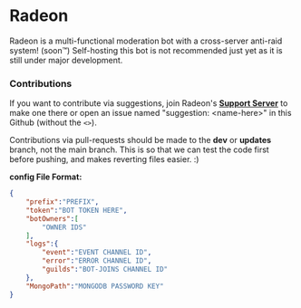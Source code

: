 # Radeon
Radeon is a multi-functional moderation bot with a cross-server anti-raid system! (soon™️) Self-hosting this bot is not recommended just yet as it is still under major development.

### Contributions
If you want to contribute via suggestions, join Radeon's [**Support Server**](https://discord.gg/xcZwGhSy4G) to make one there or open an issue named "suggestion: \<name-here>" in this Github (without the `<>`).

Contributions via pull-requests should be made to the **dev** or **updates** branch, not the main branch. This is so that we can test the code first before pushing, and makes reverting files easier. :)

**config File Format:**
```json
{
    "prefix":"PREFIX",
    "token":"BOT TOKEN HERE",
    "botOwners":[
        "OWNER IDS"
    ],
    "logs":{
        "event":"EVENT CHANNEL ID",
        "error":"ERROR CHANNEL ID",
        "guilds":"BOT-JOINS CHANNEL ID"
    },
    "MongoPath":"MONGODB PASSWORD KEY"
}
```
